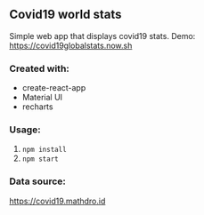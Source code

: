 ## Covid19 world stats

Simple web app that displays covid19 stats.
Demo: https://covid19globalstats.now.sh

### Created with:

- create-react-app
- Material UI
- recharts

### Usage:

1. `npm install`
2. `npm start`
 

### Data source:
https://covid19.mathdro.id